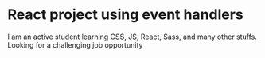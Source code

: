 # React project using event handlers

I am an active student learning CSS, JS, React, Sass, and many other stuffs. Looking for a challenging job opportunity
